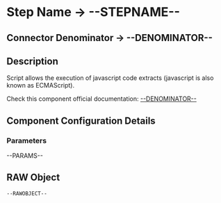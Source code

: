 # Step Name -> --STEPNAME--
## Connector Denominator -> --DENOMINATOR--

## Description

Script allows the execution of javascript code extracts (javascript is also known as ECMAScript).

Check this component official documentation: [--DENOMINATOR--](https://docs.digibee.com/documentation/components/tools/script "Digibee --DENOMINATOR-- documentation")

## Component Configuration Details
### Parameters

--PARAMS--

## RAW Object

```
--RAWOBJECT--
```